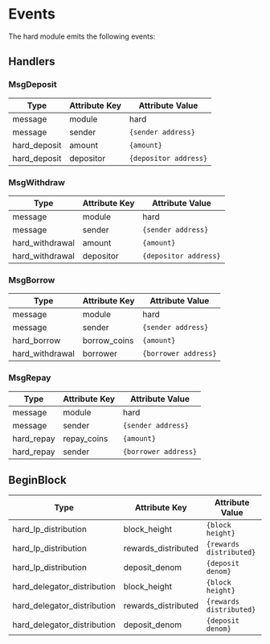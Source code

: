 <!--
order: 4
-->

# Events

The hard module emits the following events:

## Handlers

### MsgDeposit

| Type         | Attribute Key | Attribute Value       |
| ------------ | ------------- | --------------------- |
| message      | module        | hard                  |
| message      | sender        | `{sender address}`    |
| hard_deposit | amount        | `{amount}`            |
| hard_deposit | depositor     | `{depositor address}` |

### MsgWithdraw

| Type                | Attribute Key | Attribute Value       |
| ------------------- | ------------- | --------------------- |
| message             | module        | hard                  |
| message             | sender        | `{sender address}`    |
| hard_withdrawal     | amount        | `{amount}`            |
| hard_withdrawal     | depositor     | `{depositor address}` |

### MsgBorrow

| Type           | Attribute Key | Attribute Value       |
| -------------- | ------------- | --------------------- |
| message        | module        | hard                  |
| message        | sender        | `{sender address}`    |
| hard_borrow    | borrow_coins  | `{amount}`            |
| hard_withdrawal| borrower      | `{borrower address}` |

### MsgRepay

| Type           | Attribute Key | Attribute Value       |
| -------------- | ------------- | --------------------- |
| message        | module        | hard                  |
| message        | sender        | `{sender address}`    |
| hard_repay     | repay_coins   | `{amount}`            |
| hard_repay     | sender        | `{borrower address}`  |

## BeginBlock

| Type                        | Attribute Key       | Attribute Value         |
| --------------------------- | ------------------- | ----------------------- |
| hard_lp_distribution        | block_height        | `{block height}`        |
| hard_lp_distribution        | rewards_distributed | `{rewards distributed}` |
| hard_lp_distribution        | deposit_denom       | `{deposit denom}`       |
| hard_delegator_distribution | block_height        | `{block height}`        |
| hard_delegator_distribution | rewards_distributed | `{rewards distributed}` |
| hard_delegator_distribution | deposit_denom       | `{deposit denom}`       |
